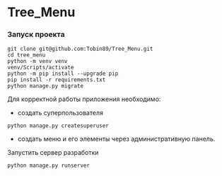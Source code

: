 # Tree_Menu
### Запуск проекта

```shell
git clone git@github.com:Tobin89/Tree_Menu.git
cd tree_menu
python -m venv venv
venv/Scripts/activate
python -m pip install --upgrade pip
pip install -r requirements.txt
python manage.py migrate
```
Для корректной работы приложения необходимо:
 * создать суперпользователя
```shell
python manage.py createsuperuser
```
 * создать меню и его элементы через административную панель.

Запустить сервер разработки
```shell
python manage.py runserver
```
